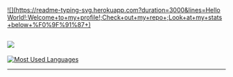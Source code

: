 [![](https://readme-typing-svg.herokuapp.com?duration=3000&lines=Hello World!;Welcome+to+my+profile!;Check+out+my+repo+;Look+at+my+stats+below+%F0%9F%91%87+)](https://johto.dev)  

[![](https://komarev.com/ghpvc/?username=johtoleague&style=for-the-badge)](https://johto.dev)  
---

[![Most Used Languages](https://github-readme-stats.vercel.app/api/top-langs/?username=johtoleague&hide_progress=true&langs_count=12)](https://github.com/johtoleague/github-readme-stats)

---

